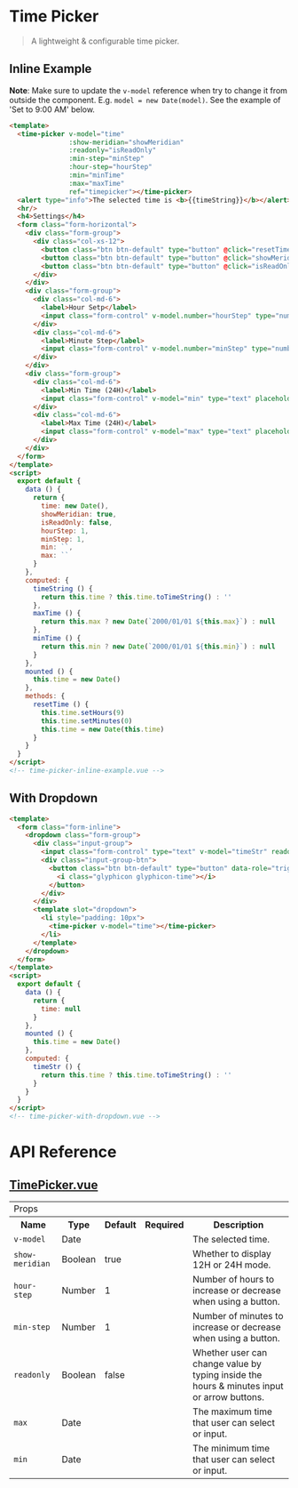# Time Picker

> A lightweight & configurable time picker.

## Inline Example

**Note**: Make sure to update the `v-model` reference when try to change it from outside the component. E.g. `model = new Date(model)`. See the example of 'Set to 9:00 AM' below.

```html
<template>
  <time-picker v-model="time"
               :show-meridian="showMeridian"
               :readonly="isReadOnly"
               :min-step="minStep"
               :hour-step="hourStep"
               :min="minTime"
               :max="maxTime"
               ref="timepicker"></time-picker>
  <alert type="info">The selected time is <b>{{timeString}}</b></alert>
  <hr/>
  <h4>Settings</h4>
  <form class="form-horizontal">
    <div class="form-group">
      <div class="col-xs-12">
        <button class="btn btn-default" type="button" @click="resetTime" data-action="setNine">Set to 9:00 AM</button>
        <button class="btn btn-default" type="button" @click="showMeridian=!showMeridian">12H / 24H</button>
        <button class="btn btn-default" type="button" @click="isReadOnly=!isReadOnly">Toggle Readonly</button>
      </div>
    </div>
    <div class="form-group">
      <div class="col-md-6">
        <label>Hour Setp</label>
        <input class="form-control" v-model.number="hourStep" type="number" min="1" max="12">
      </div>
      <div class="col-md-6">
        <label>Minute Step</label>
        <input class="form-control" v-model.number="minStep" type="number" min="1" max="60">
      </div>
    </div>
    <div class="form-group">
      <div class="col-md-6">
        <label>Min Time (24H)</label>
        <input class="form-control" v-model="min" type="text" placeholder="HH:MM">
      </div>
      <div class="col-md-6">
        <label>Max Time (24H)</label>
        <input class="form-control" v-model="max" type="text" placeholder="HH:MM">
      </div>
    </div>
  </form>
</template>
<script>
  export default {
    data () {
      return {
        time: new Date(),
        showMeridian: true,
        isReadOnly: false,
        hourStep: 1,
        minStep: 1,
        min: ``,
        max: ``
      }
    },
    computed: {
      timeString () {
        return this.time ? this.time.toTimeString() : ''
      },
      maxTime () {
        return this.max ? new Date(`2000/01/01 ${this.max}`) : null
      },
      minTime () {
        return this.min ? new Date(`2000/01/01 ${this.min}`) : null
      }
    },
    mounted () {
      this.time = new Date()
    },
    methods: {
      resetTime () {
        this.time.setHours(9)
        this.time.setMinutes(0)
        this.time = new Date(this.time)
      }
    }
  }
</script>
<!-- time-picker-inline-example.vue -->
```

## With Dropdown

```html
<template>
  <form class="form-inline">
    <dropdown class="form-group">
      <div class="input-group">
        <input class="form-control" type="text" v-model="timeStr" readonly="readonly">
        <div class="input-group-btn">
          <button class="btn btn-default" type="button" data-role="trigger">
            <i class="glyphicon glyphicon-time"></i>
          </button>
        </div>
      </div>
      <template slot="dropdown">
        <li style="padding: 10px">
          <time-picker v-model="time"></time-picker>
        </li>
      </template>
    </dropdown>
  </form>
</template>
<script>
  export default {
    data () {
      return {
        time: null
      }
    },
    mounted () {
      this.time = new Date()
    },
    computed: {
      timeStr () {
        return this.time ? this.time.toTimeString() : ''
      }
    }
  }
</script>
<!-- time-picker-with-dropdown.vue -->
```


# API Reference

## [TimePicker.vue](https://github.com/wxsms/uiv/tree/master/src/components/timepicker/TimePicker.vue)

<div class="table-responsive">
  <table class="table table-bordered">
    <tbody>
    <tr>
      <td colspan="5"><span class="label label-default">Props</span></td>
    </tr>
    <tr>
      <th>Name</th>
      <th>Type</th>
      <th>Default</th>
      <th width="50px">Required</th>
      <th>Description</th>
    </tr>
    <tr>
      <td nowrap="nowrap"><code>v-model</code></td>
      <td>Date</td>
      <td></td>
      <td><i class="glyphicon glyphicon-ok"></i></td>
      <td>The selected time.</td>
    </tr>
    <tr>
      <td nowrap="nowrap"><code>show-meridian</code></td>
      <td>Boolean</td>
      <td>true</td>
      <td></td>
      <td>Whether to display 12H or 24H mode.</td>
    </tr>
    <tr>
      <td nowrap="nowrap"><code>hour-step</code></td>
      <td>Number</td>
      <td>1</td>
      <td></td>
      <td>Number of hours to increase or decrease when using a button.</td>
    </tr>
    <tr>
      <td nowrap="nowrap"><code>min-step</code></td>
      <td>Number</td>
      <td>1</td>
      <td></td>
      <td>Number of minutes to increase or decrease when using a button.</td>
    </tr>
    <tr>
      <td nowrap="nowrap"><code>readonly</code></td>
      <td>Boolean</td>
      <td>false</td>
      <td></td>
      <td>
        Whether user can change value by typing inside the hours &amp; minutes input or arrow buttons.
      </td>
    </tr>
    <tr>
      <td nowrap="nowrap"><code>max</code></td>
      <td>Date</td>
      <td></td>
      <td></td>
      <td>The maximum time that user can select or input.</td>
    </tr>
    <tr>
      <td nowrap="nowrap"><code>min</code></td>
      <td>Date</td>
      <td></td>
      <td></td>
      <td>The minimum time that user can select or input.</td>
    </tr>
    </tbody>
  </table>
</div>
